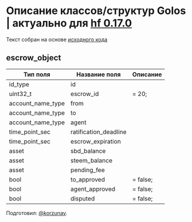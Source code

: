 # Описание классов/структур Golos | актуально для [hf 0.17.0](https://github.com/GolosChain/golos/releases/tag/v0.17.0)
Текст собран на основе [исходного кода](https://github.com/GolosChain/golos/tree/master/libraries/chain/include/golos/chain/steem_objects.hpp)

## escrow_object


|Тип поля|Название поля|Описание|
|--------|-------------|--------|
|id_type|id||
|uint32_t|escrow_id|= 20;|
|account_name_type|from||
|account_name_type|to||
|account_name_type|agent||
|time_point_sec|ratification_deadline||
|time_point_sec|escrow_expiration||
|asset|sbd_balance||
|asset|steem_balance||
|asset|pending_fee||
|bool|to_approved|= false;|
|bool|agent_approved|= false;|
|bool|disputed|= false;|

Подготовил: [@korzunav](https://golos.io/@korzunav).

